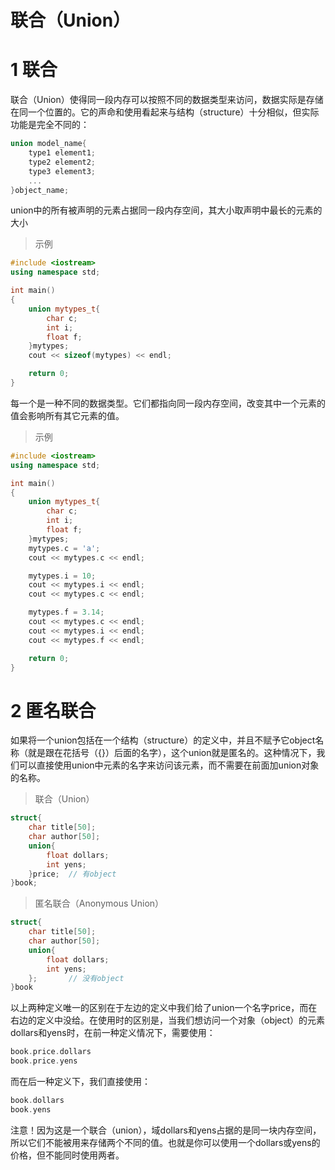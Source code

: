 
# 联合（Union）

# 1 联合
联合（Union）使得同一段内存可以按照不同的数据类型来访问，数据实际是存储在同一个位置的。它的声命和使用看起来与结构（structure）十分相似，但实际功能是完全不同的：
```c++
union model_name{
    type1 element1;
    type2 element2;
    type3 element3;
    ...
}object_name;
```
union中的所有被声明的元素占据同一段内存空间，其大小取声明中最长的元素的大小

>示例
```c++
#include <iostream>
using namespace std;

int main()
{
    union mytypes_t{
        char c;
        int i;
        float f;
    }mytypes;
    cout << sizeof(mytypes) << endl;

    return 0;
}
```
每一个是一种不同的数据类型。它们都指向同一段内存空间，改变其中一个元素的值会影响所有其它元素的值。
>示例
```cpp
#include <iostream>
using namespace std;

int main()
{
    union mytypes_t{
        char c;
        int i;
        float f;
    }mytypes;
    mytypes.c = 'a';
    cout << mytypes.c << endl;

    mytypes.i = 10;
    cout << mytypes.i << endl;
    cout << mytypes.c << endl;

    mytypes.f = 3.14;
    cout << mytypes.c << endl;
    cout << mytypes.i << endl;
    cout << mytypes.f << endl;

    return 0;
}
```



# 2 匿名联合
如果将一个union包括在一个结构（structure）的定义中，并且不赋予它object名称（就是跟在花括号（{}）后面的名字），这个union就是匿名的。这种情况下，我们可以直接使用union中元素的名字来访问该元素，而不需要在前面加union对象的名称。
>联合（Union）
```c++
struct{
    char title[50];
    char author[50];
    union{
        float dollars;
        int yens;
    }price;  // 有object
}book;
```
>匿名联合（Anonymous Union）
```c++
struct{
    char title[50];
    char author[50];
    union{
        float dollars;
        int yens;
    };       // 没有object
}book
```

以上两种定义唯一的区别在于左边的定义中我们给了union一个名字price，而在右边的定义中没给。在使用时的区别是，当我们想访问一个对象（object）的元素dollars和yens时，在前一种定义情况下，需要使用：
```c++
book.price.dollars
book.price.yens
```
而在后一种定义下，我们直接使用：
```c++
book.dollars
book.yens
```
注意！因为这是一个联合（union），域dollars和yens占据的是同一块内存空间，所以它们不能被用来存储两个不同的值。也就是你可以使用一个dollars或yens的价格，但不能同时使用两者。





